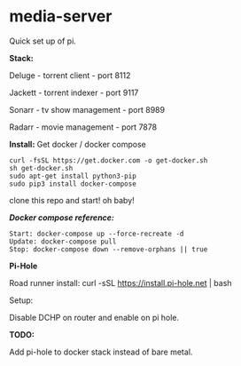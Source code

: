 # media-server

Quick set up of pi.

**Stack:**

Deluge - torrent client - port 8112

Jackett - torrent indexer - port 9117

Sonarr - tv show management - port 8989

Radarr - movie management - port 7878

**Install:**
Get docker / docker compose

    curl -fsSL https://get.docker.com -o get-docker.sh
    sh get-docker.sh
    sudo apt-get install python3-pip
    sudo pip3 install docker-compose

clone this repo and start! oh baby!

***Docker compose reference:***

    Start: docker-compose up --force-recreate -d
    Update: docker-compose pull
    Stop: docker-compose down --remove-orphans || true

**Pi-Hole**

Road runner install:
curl -sSL https://install.pi-hole.net | bash

Setup:

Disable DCHP on router and enable on pi hole.


**TODO:** 

Add pi-hole to docker stack instead of bare metal.
